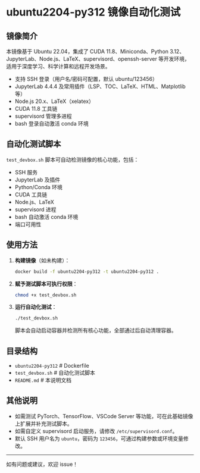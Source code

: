 # ubuntu2204-py312 镜像自动化测试

## 镜像简介

本镜像基于 Ubuntu 22.04，集成了 CUDA 11.8、Miniconda、Python 3.12、JupyterLab、Node.js、LaTeX、supervisord、openssh-server 等开发环境，适用于深度学习、科学计算和远程开发场景。

- 支持 SSH 登录（用户名/密码可配置，默认 ubuntu/123456）
- JupyterLab 4.4.4 及常用插件（LSP、TOC、LaTeX、HTML、Matplotlib 等）
- Node.js 20.x、LaTeX（xelatex）
- CUDA 11.8 工具链
- supervisord 管理多进程
- bash 登录自动激活 conda 环境

## 自动化测试脚本

`test_devbox.sh` 脚本可自动检测镜像的核心功能，包括：
- SSH 服务
- JupyterLab 及插件
- Python/Conda 环境
- CUDA 工具链
- Node.js、LaTeX
- supervisord 进程
- bash 自动激活 conda 环境
- 端口可用性

## 使用方法

1. **构建镜像**（如未构建）：
   ```bash
   docker build -f ubuntu2204-py312 -t ubuntu2204-py312 .
   ```

2. **赋予测试脚本可执行权限**：
   ```bash
   chmod +x test_devbox.sh
   ```

3. **运行自动化测试**：
   ```bash
   ./test_devbox.sh
   ```
   脚本会自动启动容器并检测所有核心功能，全部通过后自动清理容器。

## 目录结构

- `ubuntu2204-py312`      # Dockerfile
- `test_devbox.sh`        # 自动化测试脚本
- `README.md`             # 本说明文档

## 其他说明

- 如需测试 PyTorch、TensorFlow、VSCode Server 等功能，可在此基础镜像上扩展并补充测试脚本。
- 如需自定义 supervisord 启动服务，请修改 `/etc/supervisord.conf`。
- 默认 SSH 用户名为 `ubuntu`，密码为 `123456`，可通过构建参数或环境变量修改。

---

如有问题或建议，欢迎 issue！ 